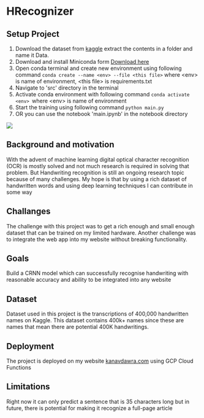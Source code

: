 # HRecognizer

## Setup Project

1. Download the dataset from [kaggle](https://www.kaggle.com/landlord/handwriting-recognition) extract the contents in a folder and name it Data.
2. Download and install Miniconda form [Download here](https://docs.conda.io/en/latest/miniconda.html)
3. Open conda terminal and create new environment using following command
   ```conda create --name <env> --file <this file>``` where &lt;env&gt; is name of environment, &lt;this file&gt; is requirements.txt
4. Navigate to 'src' directory in the terminal
5. Activate conda environment with following command ```conda activate <env> ```where &lt;env&gt; is name of environment
6. Start the training using following command ```python main.py```
7. OR you can use the notebook 'main.ipynb' in the notebook directory


![](https://i.imgur.com/1oZNDmm.gif)


## Background and motivation

With the advent of machine learning digital optical character recognition (OCR) is mostly solved and not much research is required in solving that problem. But Handwriting recognition is still an ongoing research topic because of many challenges. My hope is that by using a rich dataset of handwritten words and using deep learning techniques I can contribute in some way

## Challanges

The challenge with this project was to get a rich enough and small enough dataset that can be trained on my limited hardware. Another challenge was to integrate the web app into my website without breaking functionality.

## Goals

Build a CRNN model which can successfully recognise handwriting with reasonable accuracy and ability to be integrated into any website

## Dataset

Dataset used in this project is the transcriptions of 400,000 handwritten names on Kaggle. This dataset contains 400k+ names since these are names that mean there are potential 400K handwritings.

## Deployment 

The project is deployed on my website [kanavdawra.com](https://kanavdawra.com/portfolio/hrecognizer/) using GCP Cloud Functions

## Limitations

Right now it can only predict a sentence that is 35 characters long but in future, there is potential for making it recognize a full-page article

